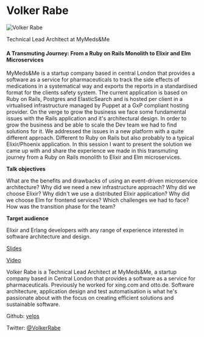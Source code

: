 # Volker Rabe

![Volker Rabe](http://s3.amazonaws.com/esl-conf-stg/media/files/000/000/018/thumbnail/Volker_Rabe.jpg?1458661493)

Technical Lead Architect at MyMeds&Me

#### A Transmuting Journey: From a Ruby on Rails Monolith to Elixir and Elm Microservices

MyMeds&Me is a startup company based in central London that provides a software as a service for pharmaceuticals to track the side effects of medications in a systematical way and exports the reports in a standardised format for the clients safety system. The current application is based on Ruby on Rails, Postgres and ElasticSearch and is hosted per client in a virtualised infrastructure managed by Puppet at a GxP compliant hosting provider. On the verge to grow the business we face some fundamental issues with the Rails application and it's architectural design. In order to grow the business and be able to scale the Dev team we had to find solutions for it. We addressed the issues in a new platform with a quite different approach. Different to Ruby on Rails but also probably to a typical Elixir/Phoenix application. In this session I want to present the solution we came up with and share the experience we made in this transmuting journey from a Ruby on Rails monolith to Elixir and Elm microservices.

**Talk objectives**

What are the benefits and drawbacks of using an event-driven microservice architecture? Why did we need a new infrastructure approach? Why did we choose Elixir? Why didn't we use a distributed Elixir application? Why did we choose Elm for frontend services? Which challenges we had to face? How was the transition phase for the team?

**Target audience**

Elixir and Erlang developers with any range of experience interested in software architecture and design.

[Slides](http://s3.amazonaws.com/esl-conf-stg/media/files/000/000/152/original/From_a_Ruby_on_Rails_Monolith_to_Elixir_and_Elm_Microservices_%281%29.pdf?1463482715)

[Video](https://youtu.be/ZCYEX6ZIJgM)

Volker Rabe is a Technical Lead Architect at MyMeds&Me, a startup company based in Central London that provides a software as a service for pharmaceuticals. Previously he worked for xing.com and otto.de. Software architecture, application design and test automatisation is what he's passionate about with the focus on creating efficient solutions and sustainable software.

Github: [yelps](https://github.com/yelps)

Twitter: [@VolkerRabe](https://twitter.com/VolkerRabe )

